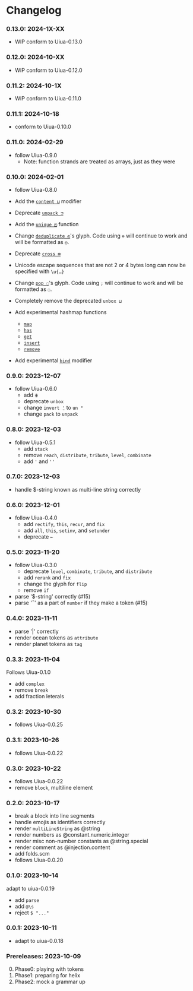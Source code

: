 # Changelog

### 0.13.0: 2024-1X-XX

- WIP conform to Uiua-0.13.0

### 0.12.0: 2024-10-XX

- WIP conform to Uiua-0.12.0

### 0.11.2: 2024-10-1X

- WIP conform to Uiua-0.11.0

### 0.11.1: 2024-10-18

- conform to Uiua-0.10.0

### 0.11.0: 2024-02-29

- follow Uiua-0.9.0
  - Note: function strands are treated as arrays, just as they were

### 0.10.0: 2024-02-01

- follow Uiua-0.8.0

- Add the [`content ⊔`](https://uiua.org/docs/content) modifier
- Deprecate [`unpack ⊐`](https://uiua.org/docs/unpack)
- Add the [`unique ◰`](https://uiua.org/docs/unique) function
- Change [`deduplicate ◴`](https://uiua.org/docs/deduplicate)'s glyph. Code using `⊖` will continue to work and will be formatted as `◴`.
- Deprecate [`cross ⊠`](https://uiua.org/docs/cross)
- Unicode escape sequences that are not 2 or 4 bytes long can now be specified with `\u{…}`
- Change [`pop ◌`](https://uiua.org/docs/pop)'s glyph. Code using `;` will continue to work and will be formatted as `◌`.
- Completely remove the deprecated `unbox ⊔`
- Add experimental hashmap functions
  - [`map`](https://uiua.org/docs/map)
  - [`has`](https://uiua.org/docs/has)
  - [`get`](https://uiua.org/docs/get)
  - [`insert`](https://uiua.org/docs/insert)
  - [`remove`](https://uiua.org/docs/remove)
- Add experimental [`bind`](https://uiua.org/docs/bind) modifier

### 0.9.0: 2023-12-07

- follow Uiua-0.6.0
    - add ``⋕``
    - deprecate `unbox`
    - change `invert ⍘` to `un °`
    - change `pack` to `unpack`

### 0.8.0: 2023-12-03

- follow Uiua-0.5.1
    - add `stack`
    - remove `reach`, `distribute`, `tribute`, `level`, `combinate`
    - add `'` and `''`

### 0.7.0: 2023-12-03

- handle $-string known as multi-line string correctly

### 0.6.0: 2023-12-01

- follow Uiua-0.4.0
    - add `rectify`, `this`, `recur`, and `fix`
    - add `all`, `this`, `setinv`, and `setunder`
    - deprecate `⟜`

### 0.5.0: 2023-11-20

- follow Uiua-0.3.0
    - deprecate `level`, `combinate`, `tribute`, and `distribute`
    - add `rerank` and `fix`
    - change the glyph for `flip`
    - remove `if`
- parse '$-string' correctly (#15)
- parse '¯' as a part of `number` if they make a token (#15)

### 0.4.0: 2023-11-11

- parse '|' correctly
- render ocean tokens as `attribute`
- render planet tokens as `tag`

### 0.3.3: 2023-11-04

Follows Uiua-0.1.0

- add `complex`
- remove `break`
- add fraction leterals

### 0.3.2: 2023-10-30

- follows Uiua-0.0.25

### 0.3.1: 2023-10-26

- follows Uiua-0.0.22

### 0.3.0: 2023-10-22

- follows Uiua-0.0.22
- remove `block`, multiline element

### 0.2.0: 2023-10-17

- break a block into line segments
- handle emojis as identifiers correctly
- render `multiLineString` as @string
- render numbers as @constant.numeric.integer
- render misc non-number constants as @string.special
- render comment as @injection.content
- add folds.scm
- follows Uiua-0.0.20

### 0.1.0: 2023-10-14

adapt to uiua-0.0.19
- add `parse`
- add `@\s`
- reject `$ "..."`

### 0.0.1: 2023-10-11

- adapt to uiua-0.0.18

### Prereleases: 2023-10-09

0. Phase0: playing with tokens
1. Phase1: preparing for helix
2. Phase2: mock a grammar up

